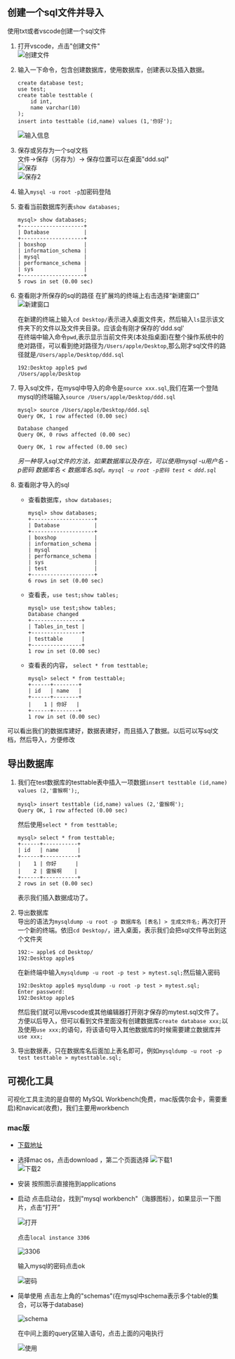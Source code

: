 ## 创建一个sql文件并导入
使用txt或者vscode创建一个sql文件    

1. 打开vscode，点击"创建文件"  
![创建文件](./images/vscode1.png)
2. 输入一下命令，包含创建数据库，使用数据库，创建表以及插入数据。  

    ```
    create database test;
    use test;
    create table testtable (
        id int,
        name varchar(10)
    );
    insert into testtable (id,name) values (1,'你好');
    ```

    ![输入信息](./images/vscode2.png)  

3. 保存或另存为一个sql文档  
文件->保存（另存为）-> 保存位置可以在桌面"ddd.sql"  
![保存](./images/vscode3.png)  
![保存2](./images/vscode3.png)  

4. 输入`mysql -u root -p`加密码登陆  
5. 查看当前数据库列表`show databases;`  

    ```
    mysql> show databases;
    +--------------------+
    | Database           |
    +--------------------+
    | boxshop            |
    | information_schema |
    | mysql              |
    | performance_schema |
    | sys                |
    +--------------------+
    5 rows in set (0.00 sec)
    ```

6. 查看刚才所保存的sql的路径 在扩展坞的终端上右击选择“新建窗口” 
![新建窗口](./images/vscode5.png)  

    在新建的终端上输入`cd Desktop/`表示进入桌面文件夹，然后输入`ls`显示该文件夹下的文件以及文件夹目录。应该会有刚才保存的'ddd.sql'  
    在终端中输入命令`pwd`,表示显示当前文件夹(本处指桌面)在整个操作系统中的绝对路径，可以看到绝对路径为`/Users/apple/Desktop`,那么刚才sql文件的路径就是`/Users/apple/Desktop/ddd.sql` 

    ```
    192:Desktop apple$ pwd
    /Users/apple/Desktop
    ```
7. 导入sql文件，在mysql中导入的命令是`source xxx.sql`,我们在第一个登陆mysql的终端输入`source /Users/apple/Desktop/ddd.sql`  

    ```
    mysql> source /Users/apple/Desktop/ddd.sql
    Query OK, 1 row affected (0.00 sec)

    Database changed
    Query OK, 0 rows affected (0.00 sec)

    Query OK, 1 row affected (0.00 sec)
    ```  
    *另一种导入sql文件的方法，如果数据库以及存在，可以使用mysql -u用户名 -p密码 数据库名 < 数据库名.sql。`mysql -u root -p密码 test < ddd.sql`*

8. 查看刚才导入的sql  
    * 查看数据库，`show databases;`

        ```
        mysql> show databases;
        +--------------------+
        | Database           |
        +--------------------+
        | boxshop            |
        | information_schema |
        | mysql              |
        | performance_schema |
        | sys                |
        | test               |
        +--------------------+
        6 rows in set (0.00 sec)
       
        ```  

    * 查看表，`use test;show tables;`    

        ```
        mysql> use test;show tables;
        Database changed
        +----------------+
        | Tables_in_test |
        +----------------+
        | testtable      |
        +----------------+
        1 row in set (0.00 sec)
        ```  

    * 查看表的内容， `select * from testtable;`

        ```
        mysql> select * from testtable;
        +------+--------+
        | id   | name   |
        +------+--------+
        |    1 | 你好   |
        +------+--------+
        1 row in set (0.00 sec)
        ```  
    
可以看出我们的数据库建好，数据表建好，而且插入了数据。以后可以写sql文档，然后导入，方便修改

## 导出数据库
1. 我们在test数据库的testtable表中插入一项数据`insert testtable (id,name) values (2,'雷猴啊');`,  

    ```
    mysql> insert testtable (id,name) values (2,'雷猴啊');
    Query OK, 1 row affected (0.00 sec)
    ```  

    然后使用`select * from testtable;`  

    ```
    mysql> select * from testtable;
    +------+-----------+
    | id   | name      |
    +------+-----------+
    |    1 | 你好      |
    |    2 | 雷猴啊    |
    +------+-----------+
    2 rows in set (0.00 sec)
    ```  
    表示我们插入数据成功了。
2. 导出数据库  
    导出的语法为`mysqldump -u root -p 数据库名 [表名] > 生成文件名;` 
    再次打开一个新的终端。依旧`cd Desktop/`，进入桌面，表示我们会把sql文件导出到这个文件夹    

    ```
    192:~ apple$ cd Desktop/
    192:Desktop apple$ 
    ```  
    
    在新终端中输入`mysqldump -u root -p test > mytest.sql;`然后输入密码  

    ```
    192:Desktop apple$ mysqldump -u root -p test > mytest.sql;
    Enter password: 
    192:Desktop apple$ 
    ```

    然后我们就可以用vscode或其他编辑器打开刚才保存的mytest.sql文件了。方便以后导入，但可以看到文件里面没有创建数据库`create database xxx;`以及使用`use xxx;`的语句，将该语句导入其他数据库的时候需要建立数据库并`use xxx;`  

3. 导出数据表，只在数据库名后面加上表名即可，例如`mysqldump -u root -p test testtable > mytesttable.sql;`

## 可视化工具 
可视化工具主流的是自带的 MySQL Workbench(免费，mac版偶尔会卡，需要重启)和navicat(收费)，我们主要用workbench
### mac版
* [下载地址](https://dev.mysql.com/downloads/workbench/)  
* 选择mac os，点击download ，第二个页面选择 
    ![下载1](./images/workbench1.png)  
    ![下载2](./images/workbench2.png)

* 安装 按照图示直接拖到applications  
* 启动 点击启动台，找到"mysql workbench"（海豚图标），如果显示一下图片，点击“打开”  

    ![打开](./images/workbench3.png)   

    点击`local instance 3306`  

    ![3306](./images/workbench4.png)  

    输入mysql的密码点击ok

    ![密码](./images/workbench5.png)  

* 简单使用 点击左上角的"schemas"(在mysql中schema表示多个table的集合，可以等于database)  

    ![schema](./images/workbench6.png)  

    在中间上面的query区输入语句，点击上面的闪电执行  

    ![使用](./images/workbench7.png)

